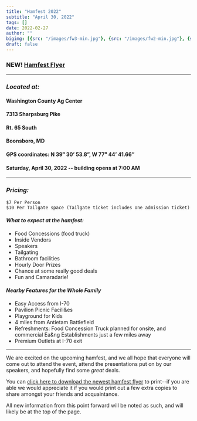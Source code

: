 ```yaml
---
title: "Hamfest 2022"
subtitle: "April 30, 2022"
tags: []
date: 2022-02-27
author: ""
bigimg: [{src: "/images/fw3-min.jpg"}, {src: "/images/fw2-min.jpg"}, {src: "/images/fw1-min.jpg"}]
draft: false
---
```

### NEW! [Hamfest Flyer](https://mcusercontent.com/724fd30e7841f212f47abc209/files/cf5148b4-d3b1-4e87-b9a5-c54229fd8d6b/Hagerstown_Hamfest_2022_Flyer_rev_b_27Feb22_.01.pdf)
-----
### *Located at:*
#### Washington County Ag Center  
#### 7313 Sharpsburg Pike  
#### Rt. 65 South  
#### Boonsboro, MD 
#### GPS coordinates: N 39⁰ 30’ 53.8”, W 77⁰ 44’ 41.66”  
####
#### Saturday, April 30, 2022 -- building opens at 7:00 AM 
-----
### *Pricing:*
    $7 Per Person
    $10 Per Tailgate space (Tailgate ticket includes one admission ticket)

<!--
**See the ARRL [*Hamfests and Conventions page*](https://www.arrl.org/hamfests/hagerstown-tailgate-fest) for contact information and venue location (via Google Maps).**
-->
#### *What to expect at the hamfest:*
*  Food Concessions (food truck)  
*  Inside Vendors  
*  Speakers  
*  Tailgating  
*  Bathroom facilities  
*  Hourly Door Prizes  
*  Chance at some really good deals  
*  Fun and Camaradarie!    

#### *Nearby Features for the Whole Family*
*  Easy Access from I-70
*  Pavilion Picnic Facili&es
*  Playground for Kids
*  4 miles from Antietam Battlefield
*  Refreshments: Food Concession Truck planned for onsite, and commercial Ea&ng Establishments just a few miles away  
*  Premium Outlets at I-70 exit
----- 
We are excited on the upcoming hamfest, and we all hope that everyone will come out to attend the event, attend the presentations put on by our speakers, and hopefully find some *great* deals. 

You can [click here to download the newest hamfest flyer](https://mcusercontent.com/724fd30e7841f212f47abc209/files/cf5148b4-d3b1-4e87-b9a5-c54229fd8d6b/Hagerstown_Hamfest_2022_Flyer_rev_b_27Feb22_.01.pdf) to print--if you are able we would appreciate it if you would print out a few extra copies to share amongst your friends and acquaintance.  

All new information from this point forward will be noted as such, and will likely be at the top of the page.  

<!---
{{< rawhtml >}}
    
<style>
* {
  box-sizing: border-box;
}

.column {
  float: left;
  width: 33.33%;
  padding: 5px;
}

/* Clearfix (clear floats) */
.row::after {
  content: "";
  clear: both;
  display: table;
}
</style>

<div class="row">
  <div class="column">
    <img src="img_snow.jpg" alt="Snow" style="width:100%">
  </div>
  <div class="column">
    <img src="img_forest.jpg" alt="Forest" style="width:100%">
  </div>
  <div class="column">
    <img src="img_mountains.jpg" alt="Mountains" style="width:100%">
  </div>
</div>

-------------------------------------

<div id="rigref-solar-widget"><a href="https://rigreference.com/solar" target="_blank"><img src="https://rigreference.com/solar/img/wide" border="0"></a></div>
<br>
<br>
<center>
<a href="https://www.hamqsl.com/solar.html" title="Click to add Solar-Terrestrial Data to your website!"><img src="https://www.hamqsl.com/solar101vhf.php"></a>
</center>
{{< /rawhtml >}}
--->